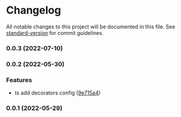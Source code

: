 # Changelog

All notable changes to this project will be documented in this file. See [standard-version](https://github.com/conventional-changelog/standard-version) for commit guidelines.

### 0.0.3 (2022-07-10)

### 0.0.2 (2022-05-30)


### Features

* ts add decorators config ([9e715a4](https://github.com/fupengl/react-app-rewired-swc/commit/9e715a4eaa3ed3e08f7eeccc0470dce32473a695))

### 0.0.1 (2022-05-29)
